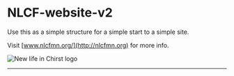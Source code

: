 # NLCF-website-v2

Use this as a simple structure for a simple start to a simple site.

Visit [www.nlcfmn.org/](http://nlcfmn.org) for more info.

<img src="assets/img/logo.jpg"
alt="New life in Chirst logo" />

***
